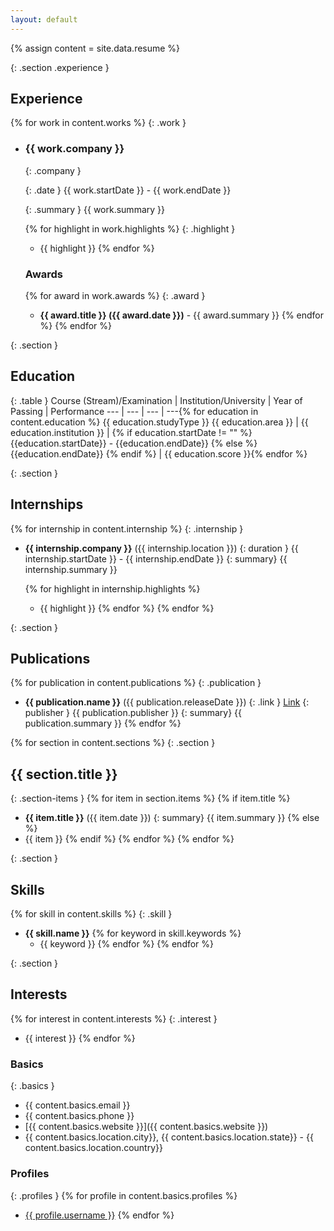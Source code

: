 ```yaml
---
layout: default
---
```

{% assign content = site.data.resume %}

{: .section .experience }
## Experience
{% for work in content.works %}
{: .work }
* 	### {{ work.company }} 
	{: .company }

	{: .date }
	{{ work.startDate }} - {{ work.endDate }}

	{: .summary }
	{{ work.summary }}

	{% for highlight in work.highlights %}
	{: .highlight }
	* {{ highlight }}
	{% endfor %}
	### Awards
	{% for award in work.awards %}
	{: .award }
	* **{{ award.title }} ({{ award.date }})** - {{ award.summary }}
	{% endfor %}
{% endfor %}

{: .section }
## Education

{: .table }
Course (Stream)/Examination | Institution/University | Year of Passing | Performance 
--- | --- | --- | ---{% for education in content.education %}
{{ education.studyType }} {{ education.area }} | {{ education.institution }} | {% if education.startDate != "" %} {{education.startDate}} - {{education.endDate}} {% else %} {{education.endDate}} {% endif %} | {{ education.score }}{% endfor %}

{: .section }
## Internships
{% for internship in content.internship %}
{: .internship }
* 	**{{ internship.company }}** ({{  internship.location }})
	{: duration }
	{{ internship.startDate }} - {{ internship.endDate }}
	{: summary}
	{{ internship.summary }}

	{% for highlight in internship.highlights %}
	* {{ highlight }}
	{% endfor %}
{% endfor %}

{: .section }
## Publications
{% for publication in content.publications %}
{: .publication }
* 	**{{ publication.name }}** ({{  publication.releaseDate }})
	{: .link }
	[Link]({{publication.website}})
	{: publisher }
	{{ publication.publisher }}
	{: summary}
	{{ publication.summary }}
{% endfor %}


{% for section in content.sections %}
{: .section }
## {{ section.title }}
{: .section-items }
{% for item in section.items %}
{% if item.title %}
* **{{ item.title }}** ({{ item.date }})
 {: summary}
 {{ item.summary }}
{% else %}
* {{ item }}
{% endif %}
{% endfor %}
{% endfor %}


{: .section }
## Skills
{% for skill in content.skills %}
{: .skill }
* 	**{{ skill.name }}**
	{% for keyword in skill.keywords %}
	* {{ keyword }}
	{% endfor %}
{% endfor %}

{: .section }
## Interests
{% for interest in content.interests %}
{: .interest }
* {{ interest }}
{% endfor %}

### Basics
{: .basics }
* <i class="fa fa-envelope"></i> {{ content.basics.email }}
* <i class="fa fa-mobile"></i> {{ content.basics.phone }}
* <i class="fa fa-globe"></i> [{{ content.basics.website }}]({{ content.basics.website }})
* <i class="fa fa-map-marker"></i> {{ content.basics.location.city}}, {{ content.basics.location.state}} - {{ content.basics.location.country}}


### Profiles
{: .profiles }
{% for profile in content.basics.profiles %}
* <i class="fa fa-{{profile.network}}"></i> [{{ profile.username }}]({{profile.url}})
{% endfor %}